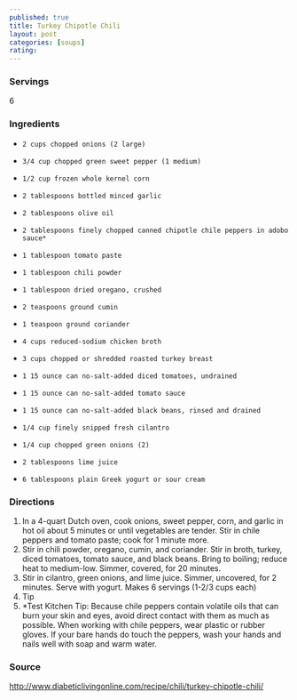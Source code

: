 ```yaml
---
published: true
title: Turkey Chipotle Chili
layout: post
categories: [soups]
rating: 
---
```

### Servings
6

### Ingredients
-     2 cups chopped onions (2 large)
-     3/4 cup chopped green sweet pepper (1 medium)
-     1/2 cup frozen whole kernel corn
-     2 tablespoons bottled minced garlic
-     2 tablespoons olive oil
-     2 tablespoons finely chopped canned chipotle chile peppers in adobo sauce*
-     1 tablespoon tomato paste
-     1 tablespoon chili powder
-     1 tablespoon dried oregano, crushed
-     2 teaspoons ground cumin
-     1 teaspoon ground coriander
-     4 cups reduced-sodium chicken broth
-     3 cups chopped or shredded roasted turkey breast
-     1 15 ounce can no-salt-added diced tomatoes, undrained
-     1 15 ounce can no-salt-added tomato sauce
-     1 15 ounce can no-salt-added black beans, rinsed and drained
-     1/4 cup finely snipped fresh cilantro
-     1/4 cup chopped green onions (2)
-     2 tablespoons lime juice
-     6 tablespoons plain Greek yogurt or sour cream


### Directions
1. In a 4-quart Dutch oven, cook onions, sweet pepper, corn, and garlic in hot oil about 5 minutes or until vegetables are tender. Stir in chile peppers and tomato paste; cook for 1 minute more.
2. Stir in chili powder, oregano, cumin, and coriander. Stir in broth, turkey, diced tomatoes, tomato sauce, and black beans. Bring to boiling; reduce heat to medium-low. Simmer, covered, for 20 minutes.
3. Stir in cilantro, green onions, and lime juice. Simmer, uncovered, for 2 minutes. Serve with yogurt. Makes 6 servings (1-2/3 cups each)
4. Tip
5. *Test Kitchen Tip: Because chile peppers contain volatile oils that can burn your skin and eyes, avoid direct contact with them as much as possible. When working with chile peppers, wear plastic or rubber gloves. If your bare hands do touch the peppers, wash your hands and nails well with soap and warm water.

### Source
<a href="http://www.diabeticlivingonline.com/recipe/chili/turkey-chipotle-chili/" target="new">http://www.diabeticlivingonline.com/recipe/chili/turkey-chipotle-chili/</a>
